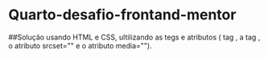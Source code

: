 # Quarto-desafio-frontand-mentor
##Solução usando HTML e CSS, ultilizando as tegs e atributos
( tag <picture>, a tag <source>, o atributo srcset="" e o atributo media="").
